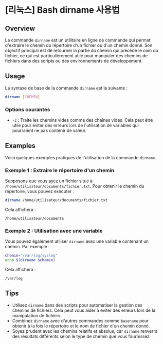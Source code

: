 # [리눅스] Bash dirname 사용법

## Overview
La commande `dirname` est un utilitaire en ligne de commande qui permet d'extraire le chemin du répertoire d'un fichier ou d'un chemin donné. Son objectif principal est de retourner la partie du chemin qui précède le nom du fichier, ce qui est particulièrement utile pour manipuler des chemins de fichiers dans des scripts ou des environnements de développement.

## Usage
La syntaxe de base de la commande `dirname` est la suivante :

```bash
dirname [CHEMIN]
```

### Options courantes
- `-z` : Traite les chemins vides comme des chaînes vides. Cela peut être utile pour éviter des erreurs lors de l'utilisation de variables qui pourraient ne pas contenir de valeur.

## Examples
Voici quelques exemples pratiques de l'utilisation de la commande `dirname`.

### Exemple 1 : Extraire le répertoire d'un chemin
Supposons que vous ayez un fichier situé à `/home/utilisateur/documents/fichier.txt`. Pour obtenir le chemin du répertoire, vous pouvez exécuter :

```bash
dirname /home/utilisateur/documents/fichier.txt
```

Cela affichera :

```
/home/utilisateur/documents
```

### Exemple 2 : Utilisation avec une variable
Vous pouvez également utiliser `dirname` avec une variable contenant un chemin. Par exemple :

```bash
chemin="/var/log/syslog"
echo $(dirname $chemin)
```

Cela affichera :

```
/var/log
```

## Tips
- Utilisez `dirname` dans des scripts pour automatiser la gestion des chemins de fichiers. Cela peut vous aider à éviter des erreurs lors de la manipulation de fichiers.
- Combinez `dirname` avec d'autres commandes comme `basename` pour obtenir à la fois le répertoire et le nom de fichier d'un chemin donné.
- Soyez prudent avec les chemins relatifs et absolus, car `dirname` renverra des résultats différents selon le type de chemin que vous fournissez.